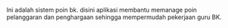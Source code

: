 Ini adalah sistem poin bk. disini aplikasi membantu memanage poin pelanggaran dan penghargaan sehingga mempermudah pekerjaan guru BK.

